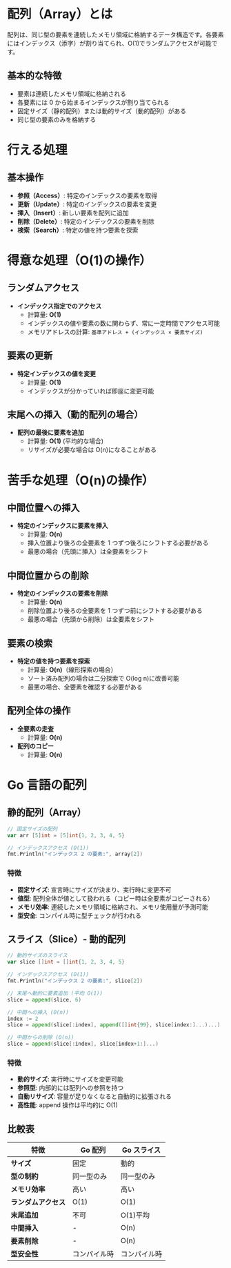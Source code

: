 # 配列（Array）とは

配列は、同じ型の要素を連続したメモリ領域に格納するデータ構造です。各要素にはインデックス（添字）が割り当てられ、O(1)でランダムアクセスが可能です。

## 基本的な特徴

- 要素は連続したメモリ領域に格納される
- 各要素には 0 から始まるインデックスが割り当てられる
- 固定サイズ（静的配列）または動的サイズ（動的配列）がある
- 同じ型の要素のみを格納する

# 行える処理

## 基本操作

- **参照（Access）**: 特定のインデックスの要素を取得
- **更新（Update）**: 特定のインデックスの要素を変更
- **挿入（Insert）**: 新しい要素を配列に追加
- **削除（Delete）**: 特定のインデックスの要素を削除
- **検索（Search）**: 特定の値を持つ要素を探索

# 得意な処理（O(1)の操作）

## ランダムアクセス

- **インデックス指定でのアクセス**
  - 計算量: **O(1)**
  - インデックスの値や要素の数に関わらず、常に一定時間でアクセス可能
  - メモリアドレスの計算: `基準アドレス + (インデックス × 要素サイズ)`

## 要素の更新

- **特定インデックスの値を変更**
  - 計算量: **O(1)**
  - インデックスが分かっていれば即座に変更可能

## 末尾への挿入（動的配列の場合）

- **配列の最後に要素を追加**
  - 計算量: **O(1)** (平均的な場合)
  - リサイズが必要な場合は O(n)になることがある

# 苦手な処理（O(n)の操作）

## 中間位置への挿入

- **特定のインデックスに要素を挿入**
  - 計算量: **O(n)**
  - 挿入位置より後ろの全要素を 1 つずつ後ろにシフトする必要がある
  - 最悪の場合（先頭に挿入）は全要素をシフト

## 中間位置からの削除

- **特定のインデックスの要素を削除**
  - 計算量: **O(n)**
  - 削除位置より後ろの全要素を 1 つずつ前にシフトする必要がある
  - 最悪の場合（先頭から削除）は全要素をシフト

## 要素の検索

- **特定の値を持つ要素を探索**
  - 計算量: **O(n)**（線形探索の場合）
  - ソート済み配列の場合は二分探索で O(log n)に改善可能
  - 最悪の場合、全要素を確認する必要がある

## 配列全体の操作

- **全要素の走査**
  - 計算量: **O(n)**
- **配列のコピー**
  - 計算量: **O(n)**

# Go 言語の配列

## 静的配列（Array）

```go
// 固定サイズの配列
var arr [5]int = [5]int{1, 2, 3, 4, 5}

// インデックスアクセス (O(1))
fmt.Println("インデックス 2 の要素:", array[2])
```

### 特徴

- **固定サイズ**: 宣言時にサイズが決まり、実行時に変更不可
- **値型**: 配列全体が値として扱われる（コピー時は全要素がコピーされる）
- **メモリ効率**: 連続したメモリ領域に格納され、メモリ使用量が予測可能
- **型安全**: コンパイル時に型チェックが行われる

## スライス（Slice）- 動的配列

```go
// 動的サイズのスライス
var slice []int = []int{1, 2, 3, 4, 5}

// インデックスアクセス (O(1))
fmt.Println("インデックス 2 の要素:", slice[2])

// 末尾へ動的に要素追加 (平均 O(1))
slice = append(slice, 6)

// 中間への挿入 (O(n))
index := 2
slice = append(slice[:index], append([]int{99}, slice[index:]...)...)

// 中間からの削除 (O(n))
slice = append(slice[:index], slice[index+1:]...)
```

### 特徴

- **動的サイズ**: 実行時にサイズを変更可能
- **参照型**: 内部的には配列への参照を持つ
- **自動リサイズ**: 容量が足りなくなると自動的に拡張される
- **高性能**: append 操作は平均的に O(1)

## 比較表

| 特徴                 | Go 配列      | Go スライス  |
| -------------------- | ------------ | ------------ |
| **サイズ**           | 固定         | 動的         |
| **型の制約**         | 同一型のみ   | 同一型のみ   |
| **メモリ効率**       | 高い         | 高い         |
| **ランダムアクセス** | O(1)         | O(1)         |
| **末尾追加**         | 不可         | O(1)平均     |
| **中間挿入**         | -            | O(n)         |
| **要素削除**         | -            | O(n)         |
| **型安全性**         | コンパイル時 | コンパイル時 |
